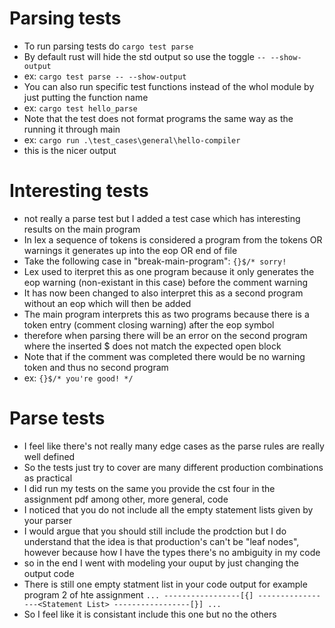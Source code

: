 # Parsing tests
- To run parsing tests do `cargo test parse`
- By default rust will hide the std output so use the toggle `-- --show-output`
- ex: `cargo test parse -- --show-output`
- You can also run specific test functions instead of the whol module by just putting the function name
- ex: `cargo test hello_parse`
- Note that the test does not format programs the same way as the running it through main
- ex: `cargo run .\test_cases\general\hello-compiler`
- this is the nicer output

# Interesting tests
- not really a parse test but I added a test case which has interesting results on the main program
- In lex a sequence of tokens is considered a program from the tokens OR warnings it generates up into the eop OR end of file
- Take the following case in "break-main-program":
`{}$/* sorry!`
- Lex used to iterpret this as one program because it only generates the eop warning (non-existant in this case) before the comment warning
- It has now been changed to also interpret this as a second program without an eop which will then be added
- The main program interprets this as two programs because there is a token entry (comment closing warning) after the eop symbol
- therefore when parsing there will be an error on the second program where the inserted $ does not match the expected open block
- Note that if the comment was completed there would be no warning token and thus no second program
- ex: 
`{}$/* you're good! */`

# Parse tests
- I feel like there's not really many edge cases as the parse rules are really well defined
- So the tests just try to cover are many different production combinations as practical
- I did run my tests on the same you provide the cst four in the assignment pdf among other, more general, code
- I noticed that you do not include all the empty statement lists given by your parser
- I would argue that you should still include the prodction but I do understand that the idea is that production's can't be "leaf nodes", however because how I have the types there's no ambiguity in my code
- so in the end I went with modeling your ouput by just changing the output code
- There is still one empty statment list in your code output for example program 2 of hte assignment
`
...
-----------------[{]
-----------------<Statement List>
-----------------[}]
...
`
- So I feel like it is consistant include this one but no the others



